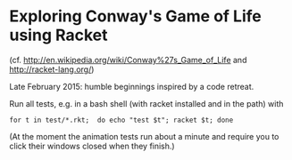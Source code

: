 # Exploring Conway's Game of Life using Racket
(cf. http://en.wikipedia.org/wiki/Conway%27s_Game_of_Life and 
http://racket-lang.org/)

Late February 2015: humble beginnings inspired by a code retreat.

Run all tests, e.g. in a bash shell (with racket installed and in the path) with 

    for t in test/*.rkt;  do echo "test $t"; racket $t; done

(At the moment the animation tests run about a minute and require you to click their windows closed when they finish.)
